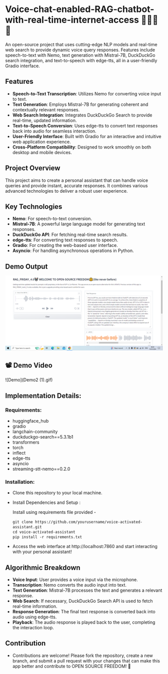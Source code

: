 # Voice-chat-enabled-RAG-chatbot-with-real-time-internet-access 🤖💬🎤🤳
An open-source project that uses cutting-edge NLP models and real-time web search to provide dynamic voice query responses. Features include speech-to-text with Nemo, text generation with Mistral-7B, DuckDuckGo search integration, and text-to-speech with edge-tts, all in a user-friendly Gradio interface.

## Features 
- **Speech-to-Text Transcription**: Utilizes Nemo for converting voice input to text.
- **Text Generation**: Employs Mistral-7B for generating coherent and contextually relevant responses.
- **Web Search Integration**: Integrates DuckDuckGo Search to provide real-time, updated information.
- **Text-to-Speech Conversion**: Uses edge-tts to convert text responses back into audio for seamless interaction.
- **User-Friendly Interface**: Built with Gradio for an interactive and intuitive web application experience.
- **Cross-Platform Compatibility**: Designed to work smoothly on both desktop and mobile devices.

## Project Overview 
This project aims to create a personal assistant that can handle voice queries and provide instant, accurate responses. It combines various advanced technologies to deliver a robust user experience.

## Key Technologies 
- **Nemo**: For speech-to-text conversion.
- **Mistral-7B**: A powerful large language model for generating text responses.
- **DuckDuckGo API**: For fetching real-time search results.
- **edge-tts**: For converting text responses to speech.
- **Gradio**: For creating the web-based user interface.
- **Asyncio**: For handling asynchronous operations in Python.

## Demo Output 
<p align="center">
<img src="Screenshot (7).png" />
</p>

## 📽️ Demo Video

![Demo](Demo2 (1).gif)

## Implementation Details:

### Requirements:

- huggingface_hub
- gradio
- langchain-community
- duckduckgo-search==5.3.1b1
- transformers
- torch
- inflect
- edge-tts
- asyncio
- streaming-stt-nemo==0.2.0

### Installation:
- Clone this repository to your local machine.

- Install Dependencies and Setup :
  
  Install using requirements file provided -
  ```
  git clone https://github.com/yourusername/voice-activated-assistant.git
  cd voice-activated-assistant
  pip install -r requirements.txt
  ```
- Access the web interface at http://localhost:7860 and start interacting with your personal assistant!

## Algorithmic Breakdown
- **Voice Input**: User provides a voice input via the microphone.
- **Transcription**: Nemo converts the audio input into text.
- **Text Generation**: Mistral-7B processes the text and generates a relevant response.
- **Web Search**: If necessary, DuckDuckGo Search API is used to fetch real-time information.
- **Response Generation**: The final text response is converted back into audio using edge-tts.
- **Playback**: The audio response is played back to the user, completing the interaction loop.

## Contribution 
- Contributions are welcome! Please fork the repository, create a new branch, and submit a pull request with your changes that can make this app better and contribute to OPEN SOURCE FREEDOM! 💫
